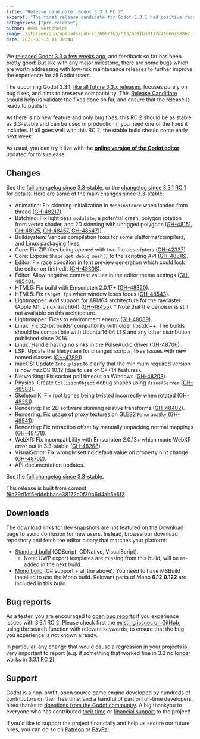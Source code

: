 ```yaml
---
title: "Release candidate: Godot 3.3.1 RC 2"
excerpt: "The first release candidate for Godot 3.3.1 had positive reception, but more important fixes have been merged in the meantime and warrant a second release candidate."
categories: ["pre-release"]
author: Rémi Verschelde
image: /storage/app/uploads/public/609/fb3/013/609fb30137c41666258867.jpg
date: 2021-05-15 11:39:48
---
```


We [released Godot 3.3 a few weeks ago](/article/godot-3-3-has-arrived), and feedback so far has been pretty good! But like with any major milestone, there are some bugs which are worth addressing with low-risk maintenance releases to further improve the experience for all Godot users.

The upcoming Godot 3.3.1, [like all future 3.3.x releases](https://docs.godotengine.org/en/3.3/about/release_policy.html), focuses purely on bug fixes, and aims to preserve compatibility. This [Release Candidate](https://en.wikipedia.org/wiki/Software_release_life_cycle#Release_candidate) should help us validate the fixes done so far, and ensure that the release is ready to publish.

As there is no new feature and only bug fixes, this RC 2 should be as stable as 3.3-stable and can be used in production if you need one of the fixes it includes. If all goes well with this RC 2, the stable build should come early next week.

As usual, you can try it live with the [**online version of the Godot editor**](https://editor.godotengine.org/3.3.1.rc2/godot.tools.html) updated for this release.

## Changes

See the [full changelog since 3.3-stable](https://github.com/godotengine/godot/compare/3.3-stable...f6c29d1cf5eddebbace38172c0f30b6d4ab5e5f2), or the [changelog since 3.3.1 RC 1](https://github.com/godotengine/godot/compare/140cf0f2cb7b51d7866e63aba1aa6d8029cf540b...f6c29d1cf5eddebbace38172c0f30b6d4ab5e5f2) for details. Here are some of the main changes since 3.3-stable:

- Animation: Fix skinning initialization in `MeshInstance` when loaded from thread ([GH-48217](https://github.com/godotengine/godot/pull/48217)).
- Batching: Fix light pass `modulate`, a potential crash, polygon rotation from vertex shader, and 2D skinning with unrigged polygons ([GH-48151](https://github.com/godotengine/godot/pull/48151), [GH-48125](https://github.com/godotengine/godot/pull/48125), [GH-48457](https://github.com/godotengine/godot/pull/48457), [GH-48647](https://github.com/godotengine/godot/pull/48647))).
- Buildsystem: Various compilation fixes for some platforms/compilers, and Linux packaging fixes.
- Core: Fix ZIP files being opened with two file descriptors ([GH-42337](https://github.com/godotengine/godot/pull/42337)).
- Core: Expose `Shape.get_debug_mesh()` to the scripting API ([GH-48316](https://github.com/godotengine/godot/pull/48316)).
- Editor: Fix race condition in font preview generation which could lock the editor on first edit ([GH-48308](https://github.com/godotengine/godot/pull/48308)).
- Editor: Allow negative contrast values in the editor theme settings ([GH-48540](https://github.com/godotengine/godot/pull/48540)).
- HTML5: Fix build with Emscripten 2.0.17+ ([GH-48320](https://github.com/godotengine/godot/pull/48320)).
- HTML5: Fix `target_fps` when window loses focus ([GH-48543](https://github.com/godotengine/godot/pull/48543)).
- Lightmapper: Add support for ARM64 architecture for the raycaster (Apple M1, Linux aarch64) ([GH-48455](https://github.com/godotengine/godot/pull/48455)).
      * Note that the denoiser is still not available on this architecture.
- Lightmapper: Fixes to environment energy ([GH-48089](https://github.com/godotengine/godot/pull/48089)).
- Linux: Fix 32-bit builds' compatibility with older libstdc++. The builds should be compatibile with Ubuntu 16.04 LTS and any other distribution published since 2016.
- Linux: Handle having no sinks in the PulseAudio driver ([GH-48706](https://github.com/godotengine/godot/pull/48706)).
- LSP: Update the filesystem for changed scripts, fixes issues with new named classes ([GH-47891](https://github.com/godotengine/godot/pull/47891)).
- macOS: Update `Info.plist` to clarify that the minimum required version is now macOS 10.12 (due to use of C++14 features).
- Networking: Fix socket poll timeout on Windows ([GH-48203](https://github.com/godotengine/godot/pull/48203)).
- Physics: Create `CollisionObject` debug shapes using `VisualServer` ([GH-48588](https://github.com/godotengine/godot/pull/48588)).
- SkeletonIK: Fix root bones being twisted incorrectly when rotated ([GH-48251](https://github.com/godotengine/godot/pull/48251)).
- Rendering: Fix 2D software skinning relative transforms ([GH-48402](https://github.com/godotengine/godot/pull/48402)).
- Rendering: Fix usage of proxy textures on GLES2 `PanoramaSky` ([GH-48541](https://github.com/godotengine/godot/pull/48541)).
- Rendering: Fix refraction offset by manually unpacking normal mappings ([GH-48478](https://github.com/godotengine/godot/pull/48478)).
- WebXR: Fix incompatibility with Emscripten 2.0.13+ which made WebXR error out in 3.3-stable ([GH-48268](https://github.com/godotengine/godot/pull/48268)).
- VisualScript: Fix wrongly setting default value on property hint change ([GH-48702](https://github.com/godotengine/godot/pull/48702)).
- API documentation updates.

See the [full changelog since 3.3-stable](https://github.com/godotengine/godot/compare/3.3-stable...f6c29d1cf5eddebbace38172c0f30b6d4ab5e5f2).

This release is built from commit [f6c29d1cf5eddebbace38172c0f30b6d4ab5e5f2](https://github.com/godotengine/godot/commit/f6c29d1cf5eddebbace38172c0f30b6d4ab5e5f2).

## Downloads

The download links for dev snapshots are not featured on the [Download](/download) page to avoid confusion for new users. Instead, browse our download repository and fetch the editor binary that matches your platform:

- [Standard build](https://github.com/godotengine/godot-builds/releases/3.3.1-rc2) (GDScript, GDNative, VisualScript).
  * Note: UWP export templates are missing from this build, will be re-added in the next build.
- [Mono build](https://github.com/godotengine/godot-builds/releases/3.3.1-rc2) (C# support + all the above). You need to have MSBuild installed to use the Mono build. Relevant parts of Mono **6.12.0.122** are included in this build.

## Bug reports

As a tester, you are encouraged to [open bug reports](https://github.com/godotengine/godot/issues) if you experience issues with 3.3.1 RC 2. Please check first the [existing issues on GitHub](https://github.com/godotengine/godot/issues), using the search function with relevant keywords, to ensure that the bug you experience is not known already.

In particular, any change that would cause a regression in your projects is very important to report (e.g. if something that worked fine in 3.3 no longer works in 3.3.1 RC 2).

## Support

Godot is a non-profit, open source game engine developed by hundreds of contributors on their free time, and a handful of part or full-time developers, hired thanks to [donations from the Godot community](/donate). A big thankyou to everyone who has contributed [their time](https://github.com/godotengine/godot/blob/master/AUTHORS.md) or [financial support](https://github.com/godotengine/godot/blob/master/DONORS.md) to the project!

If you'd like to support the project financially and help us secure our future hires, you can do so on [Patreon](https://www.patreon.com/godotengine) or [PayPal](/donate).
